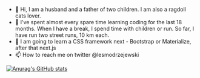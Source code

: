 - 👋 Hi, I am a husband and a father of two children. I am also a ragdoll cats lover. 
- 👀 I've spent almost every spare time learning coding for the last 18 months. When I have a break, I spend time with children or run. So far, I have run two street runs, 10 km each.
- 🌱 I am going to learn a CSS framework next - Bootstrap or Materialize, after that next.js
- 📫 How to reach me on twitter @lesmodrzejewski

[![Anurag's GitHub stats](https://github-readme-stats.vercel.app/api?username=lesmodrzejewski)](https://github.com/anuraghazra/github-readme-stats)
